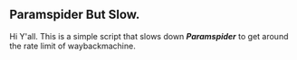 ## Paramspider But Slow.
Hi Y'all. This is a simple script that slows down ***Paramspider*** to get around the rate limit of waybackmachine.

